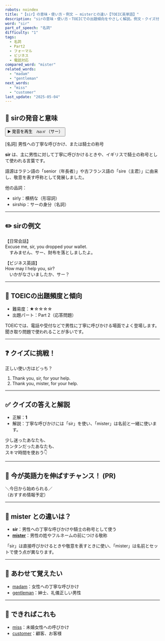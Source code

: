 ```yaml
---
robots: noindex
title: "【sir】の意味・使い方・例文 ― misterとの違い【TOEIC英単語】"
description: "sirの意味・使い方・TOEICでの出題傾向をやさしく解説。例文・クイズ付きでmisterとの違いもわかりやすく学べます。"
word: "sir"
part_of_speech: "名詞"
difficulty: "1"
tags:
  - 名詞
  - Part2
  - フォーマル
  - ビジネス
  - 電話対応
compared_word: "mister"
related_words:
  - "madam"
  - "gentleman"
next_words:
  - "miss"
  - "customer"
last_update: "2025-05-04"
---
```


## 🔰 sirの発音と意味

<button class="play-audio" onclick="playTTS('sir')">
  <span class="play-audio-main">
    ▶️ 発音を再生　/sɜːr/
  </span>
  <span class="play-audio-sub">
    （サー）
  </span>
</button>

[名詞] 男性への丁寧な呼びかけ、または騎士の称号

**sir** は、主に男性に対して丁寧に呼びかけるときや、イギリスで騎士の称号として使われる言葉です。

語源はラテン語の「senior（年長者）」や古フランス語の「sire（主君）」に由来し、敬意を表す呼称として発展しました。

他の品詞：  
- sirly：横柄な（形容詞）
- sirship：サーの身分（名詞）

---

## ✏️ sirの例文

【日常会話】  
Excuse me, sir, you dropped your wallet.  
　すみません、サー、財布を落としましたよ。

【ビジネス英語】  
How may I help you, sir?  
　いかがなさいましたか、サー？

---

## 🎯 TOEICの出題頻度と傾向

- 難易度：★☆☆☆☆
- 出題パート：Part 2（応答問題）

TOEICでは、電話や受付などで男性に丁寧に呼びかける場面でよく登場します。聞き取り問題で使われることが多いです。

---

## ❓ クイズに挑戦！

正しい使い方はどっち？

1. Thank you, sir, for your help.  
2. Thank you, mister, for your help.

---

## ✅ クイズの答えと解説

- 正解：**1**
- 解説：丁寧な呼びかけには「sir」を使い、「mister」は名前と一緒に使います。

少し迷ったあなたも、  
カンタンだったあなたも、  
スキマ時間を使おう👇️

---

## 🚀 今が英語力を伸ばすチャンス！ (PR)

<div class="info-center">
＼今日から始められる／<br>  
（おすすめ情報予定）
</div>

---

## 🤔  mister との違いは？

- **sir**：男性への丁寧な呼びかけや騎士の称号として使う
- **[mister](/word/mister/)**：男性の姓やフルネームの前につける敬称

「sir」は直接呼びかけるときや敬意を表すときに使い、「mister」は名前とセットで使う点が異なります。

---

## 🧩 あわせて覚えたい

- [madam](/word/madam/)：女性への丁寧な呼びかけ
- [gentleman](/word/gentleman/)：紳士、礼儀正しい男性

---

## 📖 できればこれも

- [miss](/word/miss/)：未婚女性への呼びかけ
- [customer](/word/customer/)：顧客、お客様

<!-- cvid: aid17_bid10 -->
